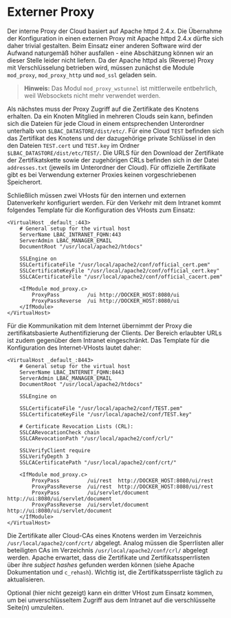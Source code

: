 # Externer Proxy
Der interne Proxy der Cloud basiert auf Apache httpd 2.4.x. Die Übernahme der Konfiguration in einen externen Proxy mit Apache httpd 2.4.x dürfte sich daher trivial gestalten. Beim Einsatz einer anderen Software wird der Aufwand naturgemäß höher ausfallen - eine Abschätzung können wir an dieser Stelle leider nicht liefern. Da der Apache httpd als (Reverse) Proxy mit Verschlüsselung betrieben wird, müssen zunächst die Module `mod_proxy`, `mod_proxy_http` und `mod_ssl` geladen sein.

> **Hinweis:** Das Modul `mod_proxy_wstunnel` ist mittlerweile entbehrlich, weil Websockets nicht mehr verwendet werden.

Als nächstes muss der Proxy Zugriff auf die Zertifikate des Knotens erhalten. Da ein Knoten Mitglied in mehreren Clouds sein kann, befinden sich die Dateien für jede Cloud in einem entsprechenden Unterordner unterhalb von `$LBAC_DATASTORE/dist/etc/`. Für eine Cloud `TEST` befinden sich das Zertifikat des Knotens und der dazugehörige private Schlüssel in den den Dateien `TEST.cert` und `TEST.key` im Ordner `$LBAC_DATASTORE/dist/etc/TEST/`.  Die URLS für den Download der Zertifikate der Zertifikatskette sowie der zugehörigen CRLs befinden sich in der Datei `addresses.txt` (jeweils im Unterordner der Cloud). Für offizielle Zertifikate gibt es bei Verwendung externer Proxies keinen vorgeschriebenen Speicherort.

Schließlich müssen zwei VHosts für den internen und externen Datenverkehr konfiguriert werden. Für den Verkehr mit dem Intranet kommt folgendes Template für die Konfiguration des VHosts zum Einsatz:

    <VirtualHost _default_:443>
        # General setup for the virtual host
        ServerName LBAC_INTRANET_FQHN:443
        ServerAdmin LBAC_MANAGER_EMAIL
        DocumentRoot "/usr/local/apache2/htdocs"

        SSLEngine on
        SSLCertificateFile "/usr/local/apache2/conf/official_cert.pem"
        SSLCertificateKeyFile "/usr/local/apache2/conf/official_cert.key"
        SSLCACertificateFile "/usr/local/apache2/conf/official_cacert.pem"

        <IfModule mod_proxy.c>
            ProxyPass         /ui http://DOCKER_HOST:8080/ui
            ProxyPassReverse  /ui http://DOCKER_HOST:8080/ui
        </IfModule>
    </VirtualHost>

Für die Kommunikation mit dem Internet übernimmt der Proxy die zertifikatsbasierte Authentifizierung der Clients. Der Bereich erlaubter URLs ist zudem gegenüber dem Intranet eingeschränkt. Das Template für die Konfiguration des Internet-VHosts lautet daher:

    <VirtualHost _default_:8443>
        # General setup for the virtual host
        ServerName LBAC_INTERNET_FQHN:8443
        ServerAdmin LBAC_MANAGER_EMAIL
        DocumentRoot "/usr/local/apache2/htdocs"

        SSLEngine on

        SSLCertificateFile "/usr/local/apache2/conf/TEST.pem"
        SSLCertificateKeyFile "/usr/local/apache2/conf/TEST.key"

        # Certificate Revocation Lists (CRL):
        SSLCARevocationCheck chain
        SSLCARevocationPath "/usr/local/apache2/conf/crl/"

        SSLVerifyClient require
        SSLVerifyDepth 3
        SSLCACertificatePath "/usr/local/apache2/conf/crt/"

        <IfModule mod_proxy.c>
            ProxyPass         /ui/rest  http://DOCKER_HOST:8080/ui/rest
            ProxyPassReverse  /ui/rest  http://DOCKER_HOST:8080/ui/rest
            ProxyPass         /ui/servlet/document http://ui:8080/ui/servlet/document
            ProxyPassReverse  /ui/servlet/document http://ui:8080/ui/servlet/document
        </IfModule>
    </VirtualHost>

Die Zertifikate aller Cloud-CAs eines Knotens werden im Verzeichnis `/usr/local/apache2/conf/crt/` abgelegt. Analog müssen die Sperrlisten aller beteiligten CAs im Verzeichnis `/usr/local/apache2/conf/crl/` abgelegt werden. Apache erwartet, dass die Zertifikate und Zertifikatssperrlisten über ihre _subject hashes_ gefunden werden können (siehe Apache Dokumentation und `c_rehash`). Wichtig ist, die Zertifikatssperrliste täglich zu aktualisieren. 

Optional (hier nicht gezeigt) kann ein dritter VHost zum Einsatz kommen, um bei unverschlüsseltem Zugriff aus dem Intranet auf die verschlüsselte Seite(n) umzuleiten.
